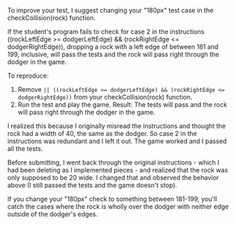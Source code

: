 

To improve your test, I suggest changing your "180px" test case in the checkCollision(rock) function.

If the student's program fails to check for case 2 in the instructions ((rockLeftEdge >= dodgerLeftEdge) && (rockRightEdge <= dodgerRightEdge)), dropping a rock with a left edge of between 181 and 199, inclusive, will pass the tests and the rock will pass right through the dodger in the game. 

To reproduce:
1. Remove  `|| ((rockLeftEdge >= dodgerLeftEdge) && (rockRightEdge <= dodgerRightEdge))` from your checkCollision(rock) function.
2. Run the test and play the game.
Result: The tests will pass and the rock will pass right through the dodger in the game.

I realized this because I originally misread the instructions and thought the rock had a width of 40, the same as the dodger. So case 2 in the instructions was redundant and I left it out. The game worked and I passed all the tests. 

Before submitting, I went back through the original instructions - which I had been deleting as I implemented pieces - and realized that the rock was only supposed to be 20 wide. I changed that and observed the behavior above (I still passed the tests and the game doesn't stop). 

If you change your "180px" check to something between 181-199, you'll catch the cases where the rock is wholly over the dodger with neither edge outside of the dodger's edges.